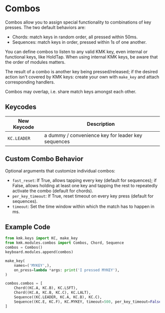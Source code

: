 # Combos
Combos allow you to assign special functionality to combinations of key presses.
The two default behaviors are:
* Chords: match keys in random order, all pressed within 50ms.
* Sequences: match keys in order, pressed within 1s of one another.

You can define combos to listen to any valid KMK key, even internal or
functional keys, like HoldTap. When using internal KMK keys, be aware that the
order of modules matters.

The result of a combo is another key being pressed/released; if the desired
action isn't covered by KMK keys: create your own with `make_key` and attach
corresponding handlers.

Combos may overlap, i.e. share match keys amongst each other.

## Keycodes
|New Keycode |Description                                         |
|------------|----------------------------------------------------|
|`KC.LEADER` | a dummy / convenience key for leader key sequences |

## Custom Combo Behavior
Optional arguments that customize individual combos:
* `fast_reset`: If True, allows tapping every key (default for sequences);
   if False, allows holding at least one key and tapping the rest to repeatedly
   activate the combo (default for chords).
* `per_key_timeout`: If True, reset timeout on every key press (default for
  sequences).
* `timeout`: Set the time window within which the match has to happen in ms.

## Example Code
```python
from kmk.keys import KC, make_key
from kmk.modules.combos import Combos, Chord, Sequence
combos = Combos()
keyboard.modules.append(combos)

make_key(
    names=('MYKEY',),
    on_press=lambda *args: print('I pressed MYKEY'),
)

combos.combos = [
    Chord((KC.A, KC.B), KC.LSFT),
    Chord((KC.A, KC.B, KC.C), KC.LALT),
    Sequence((KC.LEADER, KC.A, KC.B), KC.C),
    Sequence((KC.E, KC.F), KC.MYKEY, timeout=500, per_key_timeout=False, fast_reset=False)
]
```

